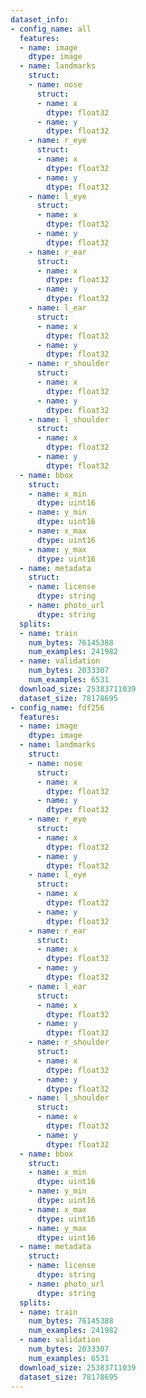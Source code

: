 ```yaml
---
dataset_info:
- config_name: all
  features:
  - name: image
    dtype: image
  - name: landmarks
    struct:
    - name: nose
      struct:
      - name: x
        dtype: float32
      - name: y
        dtype: float32
    - name: r_eye
      struct:
      - name: x
        dtype: float32
      - name: y
        dtype: float32
    - name: l_eye
      struct:
      - name: x
        dtype: float32
      - name: y
        dtype: float32
    - name: r_ear
      struct:
      - name: x
        dtype: float32
      - name: y
        dtype: float32
    - name: l_ear
      struct:
      - name: x
        dtype: float32
      - name: y
        dtype: float32
    - name: r_shoulder
      struct:
      - name: x
        dtype: float32
      - name: y
        dtype: float32
    - name: l_shoulder
      struct:
      - name: x
        dtype: float32
      - name: y
        dtype: float32
  - name: bbox
    struct:
    - name: x_min
      dtype: uint16
    - name: y_min
      dtype: uint16
    - name: x_max
      dtype: uint16
    - name: y_max
      dtype: uint16
  - name: metadata
    struct:
    - name: license
      dtype: string
    - name: photo_url
      dtype: string
  splits:
  - name: train
    num_bytes: 76145388
    num_examples: 241982
  - name: validation
    num_bytes: 2033307
    num_examples: 6531
  download_size: 25383711039
  dataset_size: 78178695
- config_name: fdf256
  features:
  - name: image
    dtype: image
  - name: landmarks
    struct:
    - name: nose
      struct:
      - name: x
        dtype: float32
      - name: y
        dtype: float32
    - name: r_eye
      struct:
      - name: x
        dtype: float32
      - name: y
        dtype: float32
    - name: l_eye
      struct:
      - name: x
        dtype: float32
      - name: y
        dtype: float32
    - name: r_ear
      struct:
      - name: x
        dtype: float32
      - name: y
        dtype: float32
    - name: l_ear
      struct:
      - name: x
        dtype: float32
      - name: y
        dtype: float32
    - name: r_shoulder
      struct:
      - name: x
        dtype: float32
      - name: y
        dtype: float32
    - name: l_shoulder
      struct:
      - name: x
        dtype: float32
      - name: y
        dtype: float32
  - name: bbox
    struct:
    - name: x_min
      dtype: uint16
    - name: y_min
      dtype: uint16
    - name: x_max
      dtype: uint16
    - name: y_max
      dtype: uint16
  - name: metadata
    struct:
    - name: license
      dtype: string
    - name: photo_url
      dtype: string
  splits:
  - name: train
    num_bytes: 76145388
    num_examples: 241982
  - name: validation
    num_bytes: 2033307
    num_examples: 6531
  download_size: 25383711039
  dataset_size: 78178695
---
```

